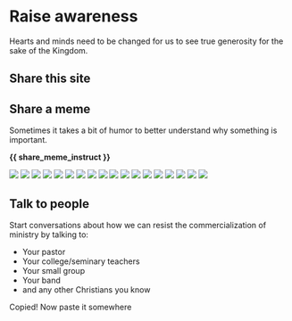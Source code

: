 
<script lang='ts' setup>

import {onBeforeMount, ref, computed} from 'vue'


const show_all_memes = ref(false)

const have_share = ref(false)
const have_clipboard = ref(false)
const show_copied = ref(false)


const share_label = computed(() => {
    return have_share.value ? "Share link" : (have_clipboard.value ? "Copy link" : null)
})


const share_meme_instruct = computed(() => {
    return have_share.value ? "Click a meme to share it." :
        (have_clipboard.value ? "Click a meme to copy it." : null)
})


const flash_copied = () => {
    // Briefly show .copied div
    show_copied.value = true
    setTimeout(() => {
        show_copied.value = false
    }, 3000)
}


const share = event => {
    // Share link to site
    const url = 'https://copy.church/'
    if (have_share.value){
        self.navigator.share({url})
    } else if (have_clipboard.value){
        self.navigator.clipboard.writeText(url)
        flash_copied()
    }
}


const share_img = async event => {
    // Share meme clicked on

    // Prepare data to be shared
    const url = event.target.src
    const blob = await (await fetch(url)).blob()
    const file = new File([blob], 'lets_copy_church_meme.png', {type: blob.type})
    const data = {
        url: 'https://copy.church',
        title: "Let's copy, church",
        files: [file],
    }

    if (have_share.value){
        if (self.navigator.canShare(data)){
            self.navigator.share(data)
        } else {
            self.navigator.share({
                url: url,  // URL of actual image so social sites will display it
                title: "Let's copy, church",
            })
        }
    } else if (have_clipboard.value){
        self.navigator.clipboard.write([new ClipboardItem({[blob.type]: blob})])
        flash_copied()
    }
}


onBeforeMount(() => {
    // Can only access browser API at runtime
    have_share.value = 'share' in self.navigator
    have_clipboard.value = 'clipboard' in self.navigator
})


</script>


<style lang='sass' scoped>

.memes
    display: flex
    flex-direction: column

    &:not(.all)

        img:nth-child(n+4)
            display: none

    img
        margin-bottom: 24px
        cursor: pointer


.copied
    position: fixed
    bottom: 50%
    left: 30%
    z-index: 999
    background-color: var(--vp-c-brand-lighter)
    filter: drop-shadow(2px 4px 6px rgba(0, 0, 0, 0.5))
    font-size: 14px
    font-weight: bold
    color: rgba(0, 0, 0, 0.8)
    padding: 6px 12px
    border-radius: 24px


.v-enter-active, .v-leave-active
    transition: opacity 0.5s ease

.v-enter-from, .v-leave-to
    opacity: 0


</style>


# Raise awareness

Hearts and minds need to be changed for us to see true generosity for the sake of the Kingdom.


## Share this site

<p v-if='share_label'><VPButton :text='share_label' @click='share'></VPButton></p>


## Share a meme

Sometimes it takes a bit of humor to better understand why something is important.

__{{ share_meme_instruct }}__

<div class='memes' :class='{all: show_all_memes}'>
    <img src='/memes/jesus_give.png' @click='share_img'>
    <img src='/memes/paul_preaching.png' @click='share_img'>
    <img src='/memes/jesus_temple.png' @click='share_img'>
    <img src='/memes/other_singing.png' @click='share_img'>
    <img src='/memes/paul_terms.png' @click='share_img'>
    <img src='/memes/paul_read.png' @click='share_img'>
    <img src='/memes/jesus_ascension.png' @click='share_img'>
    <img src='/memes/other_share.png' @click='share_img'>
    <img src='/memes/other_beginning.png' @click='share_img'>
    <img src='/memes/other_burden.png' @click='share_img'>
    <img src='/memes/other_ministry.png' @click='share_img'>
    <img src='/memes/paul_trainings.png' @click='share_img'>
    <img src='/memes/other_access.png' @click='share_img'>
    <img src='/memes/other_purpose.png' @click='share_img'>
    <img src='/memes/other_owner.png' @click='share_img'>
    <img src='/memes/other_copyright.png' @click='share_img'>
    <img src='/memes/other_church.png' @click='share_img'>
    <img src='/memes/jesus_charge.png' @click='share_img'>
</div>

<p v-if='!show_all_memes' style='text-align: center'>
    <VPButton text="Show more memes" @click='show_all_memes = true'></VPButton>
</p>


## Talk to people

Start conversations about how we can resist the commercialization of ministry by talking to:

 * Your pastor
 * Your college/seminary teachers
 * Your small group
 * Your band
 * and any other Christians you know


<transition>
    <div v-if='show_copied' class='copied'>Copied! Now paste it somewhere</div>
</transition>
